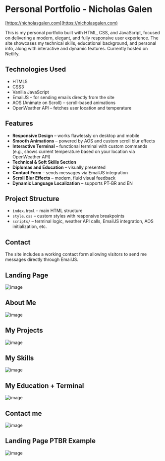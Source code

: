 # Personal Portfolio - Nicholas Galen  
[https://nicholasgalen.com](https://nicholasgalen.com)

This is my personal portfolio built with HTML, CSS, and JavaScript, focused on delivering a modern, elegant, and fully responsive user experience. The site showcases my technical skills, educational background, and personal info, along with interactive and dynamic features. Currently hosted on Netlify.

## Technologies Used
- HTML5  
- CSS3  
- Vanilla JavaScript  
- EmailJS – for sending emails directly from the site  
- AOS (Animate on Scroll) – scroll-based animations  
- OpenWeather API – fetches user location and temperature  

## Features
- **Responsive Design** – works flawlessly on desktop and mobile  
- **Smooth Animations** – powered by AOS and custom scroll blur effects  
- **Interactive Terminal** – functional terminal with custom commands  
  (e.g., shows current temperature based on your location via OpenWeather API)  
- **Technical & Soft Skills Section**  
- **Diplomas and Education** – visually presented  
- **Contact Form** – sends messages via EmailJS integration  
- **Scroll Blur Effects** – modern, fluid visual feedback  
- **Dynamic Language Localization** – supports PT-BR and EN  

## Project Structure
- `index.html` – main HTML structure  
- `style.css` – custom styles with responsive breakpoints  
- `scripts/` – terminal logic, weather API calls, EmailJS integration, AOS initialization, etc.  

## Contact
The site includes a working contact form allowing visitors to send me messages directly through EmailJS.


## Landing Page
![image](https://github.com/user-attachments/assets/d2a93f25-4406-4b21-a162-ea2d3dd588bf)

## About Me
![image](https://github.com/user-attachments/assets/d2f4dc26-b744-432a-bb17-5264958c13bc)

## My Projects
![image](https://github.com/user-attachments/assets/71a0d0a4-d0ea-4dd5-a714-836d7e5ca3d5)

## My Skills
![image](https://github.com/user-attachments/assets/54fb4f5a-f2e8-4380-a005-378ae1cc827f)

## My Education + Terminal
![image](https://github.com/user-attachments/assets/7f01f6fe-4faa-41ee-969d-ee7cb2a58007)

## Contact me
![image](https://github.com/user-attachments/assets/a5767cce-188b-42ed-816b-eeb4f7d1ca48)

## Landing Page PTBR Example
![image](https://github.com/user-attachments/assets/a43e9eda-fe7b-4a1d-9f41-add1296ba1e9)







